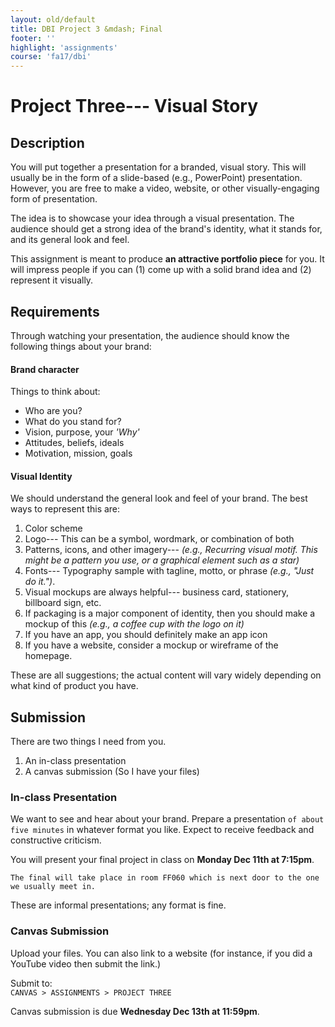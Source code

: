 ```yaml
---
layout: old/default
title: DBI Project 3 &mdash; Final
footer: ''
highlight: 'assignments'
course: 'fa17/dbi'
---
```

# Project Three--- Visual Story
## Description
You will put together a presentation for a branded, visual story. This will usually be in the form of a slide-based (e.g., PowerPoint) presentation. However, you are free to make a video, website, or other visually-engaging form of presentation.

The idea is to showcase your idea through a visual presentation. The audience should get a strong idea of the brand's identity, what it stands for, and its general look and feel.

This assignment is meant to produce __an attractive portfolio piece__ for you. It will impress people if you can (1) come up with a solid brand idea and (2) represent it visually.

## Requirements
Through watching your presentation, the audience should know the following things about your brand:

#### Brand character
Things to think about:

 * Who are you?
 * What do you stand for?
 * Vision, purpose, your _'Why'_
 * Attitudes, beliefs, ideals
 * Motivation, mission, goals

#### Visual Identity
We should understand the general look and feel of your brand. The best ways to represent this are:

1. Color scheme
2. Logo--- This can be a symbol, wordmark, or combination of both
3. Patterns, icons, and other imagery--- _(e.g., Recurring visual motif. This might be a pattern you use, or a graphical element such as a star)_
4. Fonts--- Typography sample with tagline, motto, or phrase _(e.g., "Just do it.")_.
5. Visual mockups are always helpful--- business card, stationery, billboard sign, etc.
6. If packaging is a major component of identity, then you should make a mockup of this _(e.g., a coffee cup with the logo on it)_
7. If you have an app, you should definitely make an app icon
8. If you have a website, consider a mockup or wireframe of the homepage.

These are all suggestions; the actual content will vary widely depending on what kind of product you have.

## Submission
There are two things I need from you.

1. An in-class presentation
2. A canvas submission (So I have your files)


### In-class Presentation
We want to see and hear about your brand. Prepare a presentation `of about five minutes` in whatever format you like. Expect to receive feedback and constructive criticism.

You will present your final project in class on **Monday Dec 11th at 7:15pm**.

`The final will take place in room FF060 which is next door to the one we usually meet in.`

These are informal presentations; any format is fine.

### Canvas Submission
Upload your files. You can also link to a website (for instance, if you did a YouTube video then submit the link.)

Submit to:  
`CANVAS > ASSIGNMENTS > PROJECT THREE`

Canvas submission is due **Wednesday Dec 13th at 11:59pm**.
